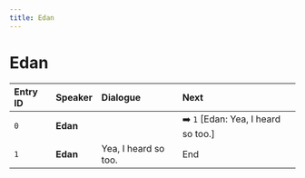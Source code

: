 ```yaml
---
title: Edan
---
```


# Edan


| Entry ID | Speaker | Dialogue | Next |
| :------- | :------ | :------- | :------------ |
| `0` | **Edan** |  | ➡️ `1` \[Edan: Yea, I heard so too\.\] |
| `1` | **Edan** | Yea, I heard so too\. | End |
